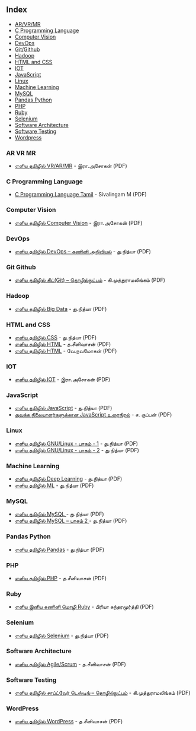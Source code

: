 ## Index

* [AR/VR/MR](#ar-vr-mr)
* [C Programming Language](#c-programming-language)
* [Computer Vision](#computer-vision)
* [DevOps](#devops)
* [Git/Github](#git-github)
* [Hadoop](#hadoop)
* [HTML and CSS](#html-and-css)
* [IOT](#iot)
* [JavaScript](#javascript)
* [Linux](#linux)
* [Machine Learning](#machine-learning)
* [MySQL](#mysql)
* [Pandas Python](#pandas-python)
* [PHP](#php)
* [Ruby](#ruby)
* [Selenium](#selenium)
* [Software Architecture](#software-architecture)
* [Software Testing](#software-testing)
* [Wordpress](#wordpress)


### AR VR MR

* [எளிய தமிழில் VR/AR/MR](https://freetamilebooks.com/ebooks/vr_ar_mr/) - இரா.அசோகன் (PDF)


### C Programming Language

* [C Programming Language Tamil](https://www.tamilpdfbooks.com/download.php?id=19978#pdf) - Sivalingam M (PDF)


### Computer Vision

* [எளிய தமிழில் Computer Vision](https://freetamilebooks.com/ebooks/computer_vision/) - இரா.அசோகன் (PDF)


### DevOps

* [எளிய தமிழில் DevOps – கணினி அறிவியல்](https://freetamilebooks.com/ebooks/learn_devops_in_tamil/) - து.நித்யா (PDF)


### Git Github

* [எளிய தமிழில் கிட்(Git) – தொழில்நுட்பம்](https://freetamilebooks.com/ebooks/eliya_tamizhil_git/) - கி.முத்துராமலிங்கம் (PDF)


### Hadoop

* [எளிய தமிழில் Big Data](https://freetamilebooks.com/ebooks/learn-bigdata-in-tamil) - து.நித்யா (PDF)


### HTML and CSS

* [எளிய தமிழில் CSS](https://freetamilebooks.com/ebooks/learn-css-in-tamil/) - து.நித்யா (PDF)
* [எளிய தமிழில் HTML](https://freetamilebooks.com/htmlbooks/html-book/Learn-HTML-in-Tamil.html) - த.சீனிவாசன் (PDF)
* [எளிய தமிழில் HTML](https://noolaham.net/project/51/5090/5090.pdf) - வே.நவமோகன் (PDF)


### IOT

* [எளிய தமிழில் IOT](https://freetamilebooks.com/ebooks/iot/) - இரா.அசோகன் (PDF)


### JavaScript

* [எளிய தமிழில் JavaScript](https://freetamilebooks.com/ebooks/learn-javascript-in-tamil/) - து.நித்யா (PDF)
* [துவக்க நிலையாளர்களுக்கான JavaScript உரைநிரல்](https://freetamilebooks.com/ebooks/javascript_for_beginner/) - ச. குப்பன் (PDF)


### Linux

* [எளிய தமிழில் GNU/Linux - பாகம் - 1](https://freetamilebooks.com/ebooks/learn-gnulinux-in-tamil-part1/) - து.நித்யா (PDF)
* [எளிய தமிழில் GNU/Linux - பாகம் - 2](https://freetamilebooks.com/ebooks/learn-gnulinux-in-tamil-part2/) - து.நித்யா (PDF)


### Machine Learning

* [எளிய தமிழில் Deep Learning](https://freetamilebooks.com/ebooks/learn_deep_learning_in_tamil/) - து.நித்யா (PDF)
* [எளிய தமிழில் ML](https://freetamilebooks.com/ebooks/learn_machine_learning_in_tamil/) - து.நித்யா (PDF)


### MySQL

* [எளிய தமிழில் MySQL ](https://freetamilebooks.com/ebooks/learn-mysql-in-tamil) - து.நித்யா (PDF)
* [எளிய தமிழில் MySQL – பாகம் 2 ](https://freetamilebooks.com/ebooks/learn-mysql-in-tamil-part-2) - து.நித்யா (PDF)


### Pandas Python

* [எளிய தமிழில் Pandas](https://freetamilebooks.com/ebooks/learn_pandas_in_tamil/) - து.நித்யா (PDF)


### PHP

* [எளிய தமிழில் PHP](https://freetamilebooks.com/ebooks/learn-php-in-tamil/) - த.சீனிவாசன் (PDF)


### Ruby

* [எளிய இனிய கணினி மொழி Ruby](https://freetamilebooks.com/ebooks/learn-ruby-in-tamil/) - பிரியா சுந்தரமூர்த்தி (PDF)


### Selenium

* [எளிய தமிழில் Selenium](https://freetamilebooks.com/ebooks/learn-selenium-in-tamil/) - து.நித்யா (PDF)


### Software Architecture

* [எளிய தமிழில் Agile/Scrum](https://freetamilebooks.com/ebooks/learn-agine-scrum-in-tamil) - த.சீனிவாசன் (PDF)


### Software Testing

* [எளிய தமிழில் சாப்ட்வேர் டெஸ்டிங் – தொழில்நுட்பம்](https://freetamilebooks.com/ebooks/eliya_tamilil_software_testing/) - கி.முத்துராமலிங்கம் (PDF)


### WordPress

* [எளிய தமிழில் WordPress](https://freetamilebooks.com/ebooks/learn-wordpress-in-tamil/) - த.சீனிவாசன் (PDF)
